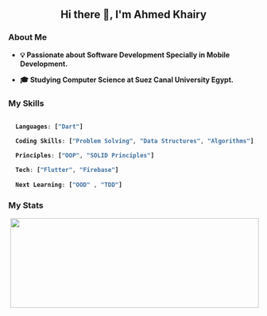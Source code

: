 <h2 align="center"><b>Hi there 👋, I'm Ahmed Khairy<b/></h1>

### About Me

- 💡  Passionate about Software Development Specially in Mobile Development.

- 🎓  Studying Computer Science at Suez Canal University Egypt.

### My Skills

```dart

  Languages: ["Dart"]

  Coding Skills: ["Problem Solving", "Data Structures", "Algorithms"]

  Principles: ["OOP", "SOLID Principles"]
  
  Tech: ["Flutter", "Firebase"]
  
  Next Learning: ["OOD" , "TDD"]

```

### My Stats

<div align="center">
<a href="https://github.com/AhmedKhairyM0">
<img height="180em" width="500px" style="float: right" src="https://github-readme-stats.vercel.app/api?username=AhmedKhairyM0&show_icons=true&theme=react&include_all_commits=true" />
</a>
 
  <a href="https://komarev.com/ghpvc/?username=your-github-username&color=red"></a>  
</div>
  

  
 <!-- 
<img height="180em" width="500px" style="float: left" src="https://github-readme-stats-eight-theta.vercel.app/api/top-langs/?username=AhmedKhairyM0&theme=react&layout=compact" />


**AhmedKhairyM0/AhmedKhairyM0** is a ✨ _special_ ✨ repository because its `README.md` (this file) appears on your GitHub profile.

Here are some ideas to get you started:

- 🔭 I’m currently working on ...
- 🌱 I’m currently learning ...
- 👯 I’m looking to collaborate on ...
- 🤔 I’m looking for help with ...
- 💬 Ask me about ...
- 📫 How to reach me: ...
- 😄 Pronouns: ...
- ⚡ Fun fact: ...
 -->
